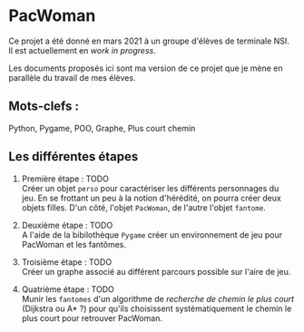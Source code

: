 # PacWoman

Ce projet a été donné en mars 2021 à un groupe d'élèves de terminale NSI. Il est actuellement en *work in progress*.

Les documents proposés ici sont ma version de ce projet que je mène en parallèle du travail de mes élèves.

## Mots-clefs :

Python, Pygame, POO, Graphe, Plus court chemin

## Les différentes étapes

1. Première étape : TODO <br />
Créer un objet `perso` pour caractériser les différents personnages du jeu. En se frottant un peu à la notion d'hérédité, on pourra créer deux objets filles.
D'un côté, l'objet `PacWoman`, de l'autre l'objet `fantome`.


2. Deuxième étape : TODO <br /> 
A l'aide de la bibilothèque `Pygame` créer un environnement de jeu pour PacWoman et les fantômes.

3. Troisième étape : TODO <br />
Créer un graphe associé au différent parcours possible sur l'aire de jeu.

4. Quatrième étape : TODO <br />
Munir les `fantomes` d'un algorithme de *recherche de chemin le plus court* (Dijkstra ou  A* ?) pour qu'ils choisissent systèmatiquement le chemin le plus court pour retrouver PacWoman.
